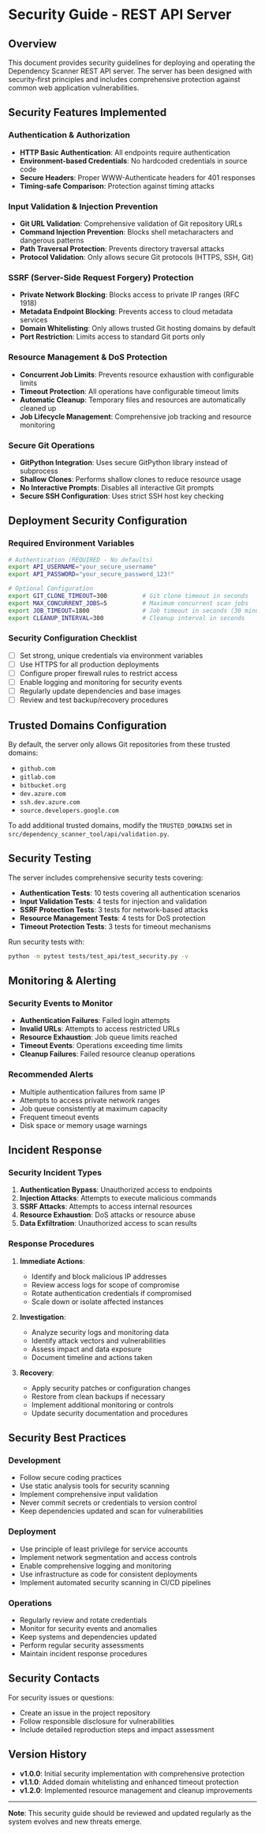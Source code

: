 # Security Guide - REST API Server

## Overview

This document provides security guidelines for deploying and operating the Dependency Scanner REST API server. The server has been designed with security-first principles and includes comprehensive protection against common web application vulnerabilities.

## Security Features Implemented

### Authentication & Authorization

- **HTTP Basic Authentication**: All endpoints require authentication
- **Environment-based Credentials**: No hardcoded credentials in source code
- **Secure Headers**: Proper WWW-Authenticate headers for 401 responses
- **Timing-safe Comparison**: Protection against timing attacks

### Input Validation & Injection Prevention

- **Git URL Validation**: Comprehensive validation of Git repository URLs
- **Command Injection Prevention**: Blocks shell metacharacters and dangerous patterns
- **Path Traversal Protection**: Prevents directory traversal attacks
- **Protocol Validation**: Only allows secure Git protocols (HTTPS, SSH, Git)

### SSRF (Server-Side Request Forgery) Protection

- **Private Network Blocking**: Blocks access to private IP ranges (RFC 1918)
- **Metadata Endpoint Blocking**: Prevents access to cloud metadata services
- **Domain Whitelisting**: Only allows trusted Git hosting domains by default
- **Port Restriction**: Limits access to standard Git ports only

### Resource Management & DoS Protection

- **Concurrent Job Limits**: Prevents resource exhaustion with configurable limits
- **Timeout Protection**: All operations have configurable timeout limits
- **Automatic Cleanup**: Temporary files and resources are automatically cleaned up
- **Job Lifecycle Management**: Comprehensive job tracking and resource monitoring

### Secure Git Operations

- **GitPython Integration**: Uses secure GitPython library instead of subprocess
- **Shallow Clones**: Performs shallow clones to reduce resource usage
- **No Interactive Prompts**: Disables all interactive Git prompts
- **Secure SSH Configuration**: Uses strict SSH host key checking

## Deployment Security Configuration

### Required Environment Variables

```bash
# Authentication (REQUIRED - No defaults)
export API_USERNAME="your_secure_username"
export API_PASSWORD="your_secure_password_123!"

# Optional Configuration
export GIT_CLONE_TIMEOUT=300          # Git clone timeout in seconds
export MAX_CONCURRENT_JOBS=5          # Maximum concurrent scan jobs
export JOB_TIMEOUT=1800               # Job timeout in seconds (30 minutes)
export CLEANUP_INTERVAL=300           # Cleanup interval in seconds
```

### Security Configuration Checklist

- [ ] Set strong, unique credentials via environment variables
- [ ] Use HTTPS for all production deployments
- [ ] Configure proper firewall rules to restrict access
- [ ] Enable logging and monitoring for security events
- [ ] Regularly update dependencies and base images
- [ ] Review and test backup/recovery procedures

## Trusted Domains Configuration

By default, the server only allows Git repositories from these trusted domains:

- `github.com`
- `gitlab.com`
- `bitbucket.org`
- `dev.azure.com`
- `ssh.dev.azure.com`
- `source.developers.google.com`

To add additional trusted domains, modify the `TRUSTED_DOMAINS` set in `src/dependency_scanner_tool/api/validation.py`.

## Security Testing

The server includes comprehensive security tests covering:

- **Authentication Tests**: 10 tests covering all authentication scenarios
- **Input Validation Tests**: 4 tests for injection and validation
- **SSRF Protection Tests**: 3 tests for network-based attacks
- **Resource Management Tests**: 4 tests for DoS protection
- **Timeout Protection Tests**: 3 tests for timeout mechanisms

Run security tests with:
```bash
python -m pytest tests/test_api/test_security.py -v
```

## Monitoring & Alerting

### Security Events to Monitor

- **Authentication Failures**: Failed login attempts
- **Invalid URLs**: Attempts to access restricted URLs
- **Resource Exhaustion**: Job queue limits reached
- **Timeout Events**: Operations exceeding time limits
- **Cleanup Failures**: Failed resource cleanup operations

### Recommended Alerts

- Multiple authentication failures from same IP
- Attempts to access private network ranges
- Job queue consistently at maximum capacity
- Frequent timeout events
- Disk space or memory usage warnings

## Incident Response

### Security Incident Types

1. **Authentication Bypass**: Unauthorized access to endpoints
2. **Injection Attacks**: Attempts to execute malicious commands
3. **SSRF Attacks**: Attempts to access internal resources
4. **Resource Exhaustion**: DoS attacks or resource abuse
5. **Data Exfiltration**: Unauthorized access to scan results

### Response Procedures

1. **Immediate Actions**:
   - Identify and block malicious IP addresses
   - Review access logs for scope of compromise
   - Rotate authentication credentials if compromised
   - Scale down or isolate affected instances

2. **Investigation**:
   - Analyze security logs and monitoring data
   - Identify attack vectors and vulnerabilities
   - Assess impact and data exposure
   - Document timeline and actions taken

3. **Recovery**:
   - Apply security patches or configuration changes
   - Restore from clean backups if necessary
   - Implement additional monitoring or controls
   - Update security documentation and procedures

## Security Best Practices

### Development

- Follow secure coding practices
- Use static analysis tools for security scanning
- Implement comprehensive input validation
- Never commit secrets or credentials to version control
- Keep dependencies updated and scan for vulnerabilities

### Deployment

- Use principle of least privilege for service accounts
- Implement network segmentation and access controls
- Enable comprehensive logging and monitoring
- Use infrastructure as code for consistent deployments
- Implement automated security scanning in CI/CD pipelines

### Operations

- Regularly review and rotate credentials
- Monitor for security events and anomalies
- Keep systems and dependencies updated
- Perform regular security assessments
- Maintain incident response procedures

## Security Contacts

For security issues or questions:

- Create an issue in the project repository
- Follow responsible disclosure for vulnerabilities
- Include detailed reproduction steps and impact assessment

## Version History

- **v1.0.0**: Initial security implementation with comprehensive protection
- **v1.1.0**: Added domain whitelisting and enhanced timeout protection
- **v1.2.0**: Implemented resource management and cleanup improvements

---

**Note**: This security guide should be reviewed and updated regularly as the system evolves and new threats emerge.